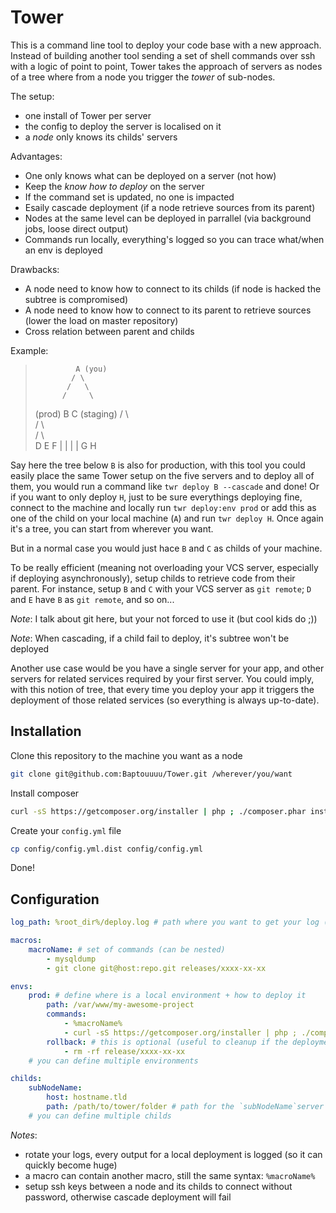 # Tower

This is a command line tool to deploy your code base with a new approach. Instead of building another tool sending a set of shell commands over ssh with a logic of point to point, Tower takes the approach of servers as nodes of a tree where from a node you trigger the *tower* of sub-nodes.

The setup:

* one install of Tower per server
* the config to deploy the server is localised on it
* a *node* only knows its childs' servers

Advantages:

* One only knows what can be deployed on a server (not how)
* Keep the *know how to deploy* on the server
* If the command set is updated, no one is impacted
* Esaily cascade deployment (if a node retrieve sources from its parent)
* Nodes at the same level can be deployed in parrallel (via background jobs, loose direct output)
* Commands run locally, everything's logged so you can trace what/when an env is deployed

Drawbacks:

* A node need to know how to connect to its childs (if node is hacked the subtree is compromised)
* A node need to know how to connect to its parent to retrieve sources (lower the load on master repository)
* Cross relation between parent and childs

Example:

>              A (you)
>             / \
>            /   \
>           /     \
>   (prod) B       C (staging)
>         / \       \
>        /   \       \
>       /     \       \
>      D       E       F
>      |       |
>      |       |
>      G       H

Say here the tree below `B` is also for production, with this tool you could easily place the same Tower setup on the five servers and to deploy all of them, you would run a command like `twr deploy B --cascade` and done!
Or if you want to only deploy `H`, just to be sure everythings deploying fine, connect to the machine and locally run `twr deploy:env prod` or add this as one of the child on your local machine (`A`) and run `twr deploy H`. Once again it's a tree, you can start from wherever you want.

But in a normal case you would just hace `B` and `C` as childs of your machine.

To be really efficient (meaning not overloading your VCS server, especially if deploying asynchronously), setup childs to retrieve code from their parent. For instance, setup `B` and `C` with your VCS server as `git remote`; `D` and `E` have `B` as `git remote`, and so on...

*Note*: I talk about git here, but your not forced to use it (but cool kids do ;))

*Note*: When cascading, if a child fail to deploy, it's subtree won't be deployed

Another use case would be you have a single server for your app, and other servers for related services required by your first server. You could imply, with this notion of tree, that every time you deploy your app it triggers the deployment of those related services (so everything is always up-to-date).

## Installation

Clone this repository to the machine you want as a node
```sh
git clone git@github.com:Baptouuuu/Tower.git /wherever/you/want
```

Install composer
```sh
curl -sS https://getcomposer.org/installer | php ; ./composer.phar install
```

Create your `config.yml` file
```sh
cp config/config.yml.dist config/config.yml
```

Done!

## Configuration

```yaml
log_path: %root_dir%/deploy.log # path where you want to get your log (%root_dir% is the path to the tower directory)

macros:
    macroName: # set of commands (can be nested)
        - mysqldump
        - git clone git@host:repo.git releases/xxxx-xx-xx

envs:
    prod: # define where is a local environment + how to deploy it
        path: /var/www/my-awesome-project
        commands:
            - %macroName%
            - curl -sS https://getcomposer.org/installer | php ; ./composer.phar install
        rollback: # this is optional (useful to cleanup if the deployment fails)
            - rm -rf release/xxxx-xx-xx
    # you can define multiple environments

childs:
    subNodeName:
        host: hostname.tld
        path: /path/to/tower/folder # path for the `subNodeName`server
    # you can define multiple childs
```

*Notes*:

* rotate your logs, every output for a local deployment is logged (so it can quickly become huge)
* a macro can contain another macro, still the same syntax: `%macroName%`
* setup ssh keys between a node and its childs to connect without password, otherwise cascade deployment will fail
